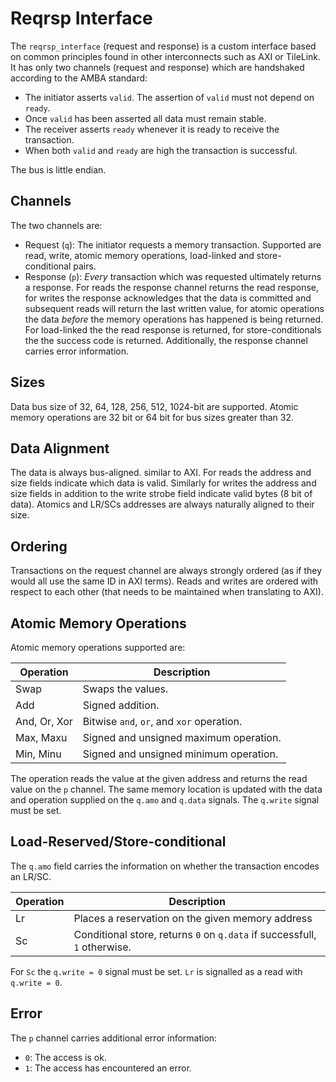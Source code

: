 # Reqrsp Interface

The `reqrsp_interface` (request and response) is a custom interface based on
common principles found in other interconnects such as AXI or TileLink. It has
only two channels (request and response) which are handshaked according to the
AMBA standard:

- The initiator asserts `valid`. The assertion of `valid` must not depend on
  `ready`.
- Once `valid` has been asserted all data must remain stable.
- The receiver asserts `ready` whenever it is ready to receive the transaction.
- When both `valid` and `ready` are high the transaction is successful.

The bus is little endian.

## Channels

The two channels are:

- Request (`q`): The initiator requests a memory transaction. Supported are
  read, write, atomic memory operations, load-linked and store-conditional
  pairs.
- Response (`p`): _Every_ transaction which was requested ultimately returns a
  response. For reads the response channel returns the read response, for writes
  the response acknowledges that the data is committed and subsequent reads will
  return the last written value, for atomic operations the data _before_ the
  memory operations has happened is being returned. For load-linked the the read
  response is returned, for store-conditionals the the success code is returned.
  Additionally, the response channel carries error information.

## Sizes

Data bus size of 32, 64, 128, 256, 512, 1024-bit are supported. Atomic memory
operations are 32 bit or 64 bit for bus sizes greater than 32.

## Data Alignment

The data is always bus-aligned. similar to AXI. For reads the address and size
fields indicate which data is valid. Similarly for writes the address and size
fields in addition to the write strobe field indicate valid bytes (8 bit of
data). Atomics and LR/SCs addresses are always naturally aligned to their size.

## Ordering

Transactions on the request channel are always strongly ordered (as if they
would all use the same ID in AXI terms). Reads and writes are ordered with
respect to each other (that needs to be maintained when translating to AXI).

## Atomic Memory Operations

Atomic memory operations supported are:

| Operation    | Description                                                               |
| ------------ | ------------------------------------------------------------------------- |
| Swap         | Swaps the values.                                                         |
| Add          | Signed addition.                                                          |
| And, Or, Xor | Bitwise `and`, `or`, and `xor` operation.                                 |
| Max, Maxu    | Signed and unsigned maximum operation.                                    |
| Min, Minu    | Signed and unsigned minimum operation.                                    |


The operation reads the value at the given address and returns the read value on
the `p` channel. The same memory location is updated with the data and operation
supplied on the `q.amo` and `q.data` signals. The `q.write` signal must be set.

## Load-Reserved/Store-conditional

The `q.amo` field carries the information on whether the transaction encodes an
LR/SC.

| Operation    | Description                                                               |
| ------------ | ------------------------------------------------------------------------- |
| Lr           | Places a reservation on the given memory address                          |
| Sc           | Conditional store, returns `0` on `q.data` if successfull, `1` otherwise. |

For `Sc` the `q.write = 0` signal must be set. `Lr` is signalled as a read with
`q.write = 0`.

## Error

The `p` channel carries additional error information:

- `0`: The access is ok.
- `1`: The access has encountered an error.
